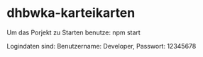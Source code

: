 
# dhbwka-karteikarten

Um das Porjekt zu Starten benutze: npm start

Logindaten sind: Benutzername: Developer, Passwort: 12345678
